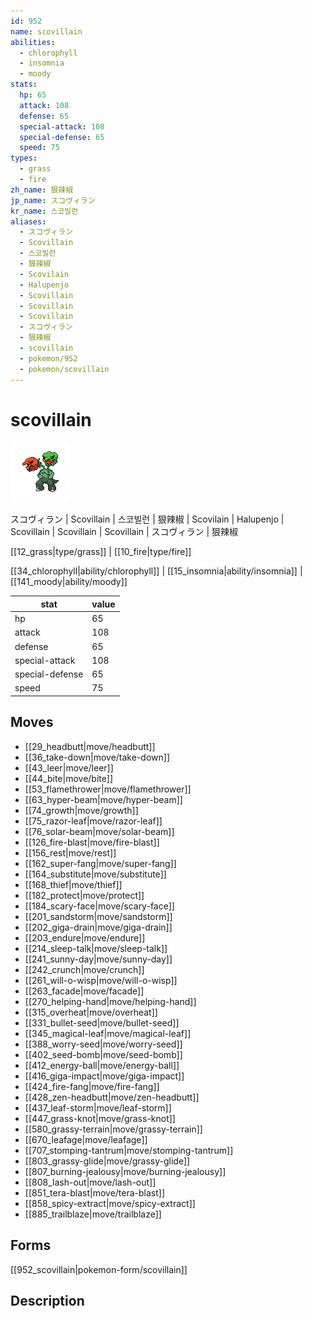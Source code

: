 ```yaml
---
id: 952
name: scovillain
abilities:
  - chlorophyll
  - insomnia
  - moody
stats:
  hp: 65
  attack: 108
  defense: 65
  special-attack: 108
  special-defense: 65
  speed: 75
types:
  - grass
  - fire
zh_name: 狠辣椒
jp_name: スコヴィラン
kr_name: 스코빌런
aliases:
  - スコヴィラン
  - Scovillain
  - 스코빌런
  - 狠辣椒
  - Scovilain
  - Halupenjo
  - Scovillain
  - Scovillain
  - Scovillain
  - スコヴィラン
  - 狠辣椒
  - scovillain
  - pokemon/952
  - pokemon/scovillain
---
```

# scovillain

![](https://raw.githubusercontent.com/PokeAPI/sprites/master/sprites/pokemon/952.png)

スコヴィラン | Scovillain | 스코빌런 | 狠辣椒 | Scovilain | Halupenjo | Scovillain | Scovillain | Scovillain | スコヴィラン | 狠辣椒

[[12_grass|type/grass]] | [[10_fire|type/fire]]

[[34_chlorophyll|ability/chlorophyll]] | [[15_insomnia|ability/insomnia]] | [[141_moody|ability/moody]]

|stat|value|
|---|---|
|hp|65|
|attack|108|
|defense|65|
|special-attack|108|
|special-defense|65|
|speed|75|


## Moves

- [[29_headbutt|move/headbutt]]
- [[36_take-down|move/take-down]]
- [[43_leer|move/leer]]
- [[44_bite|move/bite]]
- [[53_flamethrower|move/flamethrower]]
- [[63_hyper-beam|move/hyper-beam]]
- [[74_growth|move/growth]]
- [[75_razor-leaf|move/razor-leaf]]
- [[76_solar-beam|move/solar-beam]]
- [[126_fire-blast|move/fire-blast]]
- [[156_rest|move/rest]]
- [[162_super-fang|move/super-fang]]
- [[164_substitute|move/substitute]]
- [[168_thief|move/thief]]
- [[182_protect|move/protect]]
- [[184_scary-face|move/scary-face]]
- [[201_sandstorm|move/sandstorm]]
- [[202_giga-drain|move/giga-drain]]
- [[203_endure|move/endure]]
- [[214_sleep-talk|move/sleep-talk]]
- [[241_sunny-day|move/sunny-day]]
- [[242_crunch|move/crunch]]
- [[261_will-o-wisp|move/will-o-wisp]]
- [[263_facade|move/facade]]
- [[270_helping-hand|move/helping-hand]]
- [[315_overheat|move/overheat]]
- [[331_bullet-seed|move/bullet-seed]]
- [[345_magical-leaf|move/magical-leaf]]
- [[388_worry-seed|move/worry-seed]]
- [[402_seed-bomb|move/seed-bomb]]
- [[412_energy-ball|move/energy-ball]]
- [[416_giga-impact|move/giga-impact]]
- [[424_fire-fang|move/fire-fang]]
- [[428_zen-headbutt|move/zen-headbutt]]
- [[437_leaf-storm|move/leaf-storm]]
- [[447_grass-knot|move/grass-knot]]
- [[580_grassy-terrain|move/grassy-terrain]]
- [[670_leafage|move/leafage]]
- [[707_stomping-tantrum|move/stomping-tantrum]]
- [[803_grassy-glide|move/grassy-glide]]
- [[807_burning-jealousy|move/burning-jealousy]]
- [[808_lash-out|move/lash-out]]
- [[851_tera-blast|move/tera-blast]]
- [[858_spicy-extract|move/spicy-extract]]
- [[885_trailblaze|move/trailblaze]]

## Forms



[[952_scovillain|pokemon-form/scovillain]]

## Description




